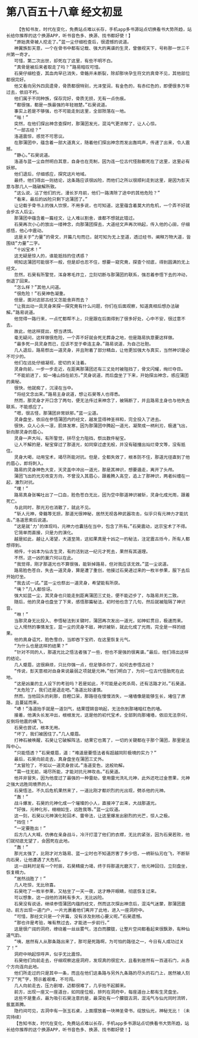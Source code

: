 # 第八百五十八章 经文初显
        【告知书友，时代在变化，免费站点难以长存，手机app多书源站点切换看书大势所趋，站长给你推荐的这个换源APP，听书音色多、换源、找书都好使！】
       “原始真骨被人挖走了。”蓝一尘仔细检查后，很遗憾的说道。
       神翼族彭天意，一个在骨书中都有记载、强大的离谱的生灵，曾傲视天下，号称那一世三千州第一奇才。
       可惜，第二次出世，却死在了这里，有些不明不白。
       “真骨是被后来者取走了吗？”路易暗叹可惜。
       石昊仔细检查，其血肉早已消失，骨骼并未断裂，除却那块孕生符文的真骨不见，其他部位都很完好。
       他又看向另外四具遗骨，骨质都很特别，光泽莹润，有金色的，有赤红色的，即便很多万年过去，依旧不朽。
       他们属于不同种族，保存完好，骨质无损，无有一点伤痕。
       “都很强，都是一族最强的年轻翘楚。”石昊说道。
       事实上若是不够强，也不可能走到这里，全部殒落在一地。
       “嗡！”
       突然，在他们探出神念查探时，那蒲团发光，混沌气更浓郁了，让人心惊。
       “一部古经？”
       洛道震惊，感觉不可思议。
       在那蒲团中，蕴含着一部大道真义，随着他们探出神念而发出轰鸣声，传递了出来，令人震撼。
       “静心。”石昊说道。
       洛道与蓝一尘自然明白其意，自身也在克制，因为连一位古代怪胎都死在了这里，这里必有妖邪。
       他们退后，仔细感应，探究这片地域。
       最终，他们得出一则结论，这条路应该很凶险，而他们之所以很顺利走到这里，是因为彭天意与那几人一路破解所致。
       “这么说，沾了他们的光，漫长岁月前，他们一路清除了途中的其他危险？”
       “看来，最后的凶险只剩下这蒲团了。”
       让记载于骨书上的强人饮恨，不用多说，也可知道，这里蕴含着莫大的危机，一个弄不好就会步古人后尘。
       那蒲团中蕴含着一篇经文，让人难以割舍，谁都不想就此错过。
       石昊再次小心的放出一缕神念，向那蒲团探去，大道经文声再次响起，传入他的心田，仔细感悟，他心中震动。
       这是关于“力量”的骨文，开篇几句而已，就可知为无上至道，透过经书，阐释万物大道，皆围绕“力量”二字。
       “十凶宝术！”
       这无疑是惊人的，谁能抵挡的住诱惑？
       明知这蒲团可能很不一般，但是却也忍不住，想要一窥究竟，探查个彻底，得到圆满的无上经文。
       忽然，石昊有所警觉，浑身寒毛炸立，立刻切断与那蒲团的联系，强忍着参悟下去的冲动，倒退了回来。
       “怎么样？”其他人问道。
       “很危险！”石昊神色凝重。
       但是，面对这部古经又怎能舍弃而去？
       “让我出动一具灵身来探一探究竟有什么问题，你们在后面观察，知道真相后想办法破解。”路易说道。
       他觉得一路行来，一点忙都帮不上，只是跟在后面得到了很多好处，心中不安，很过意不去。
       故此，他这样提出，想当诱饵。
       毫无疑问，这样做很危险，一个弄不好就会死无葬身之地，但是路易执意要这样做。
       “最多死一具灵身而已，应该不至于牵连主身。”路易说道，为自己壮胆。
       几人退后，路易祭出一道灵身，并且附着了部分精血，让他更加强大与真实，当然神识是必不可少的。
       他们在远处仔细凝视，密切的关注着。
       灵身向前，一步一步走近，在距离那蒲团还有三丈处时被阻挡了，骨文闪耀，绚烂夺目。
       “不能前进了，如一堵山挡在前方。”灵身说道，而后盘坐了下来，开始探出神念，感应蒲团的奥秘。
       很快，他就痴了，沉浸在当中。
       “将经文念出来。”路易主身说道，想让石昊等人也得悉。
       然而，那灵身才开口念了两句，便无法传过来神念了，被隔断了，并且路易主身也与他失去联系，不能感应了。
       “嗯，很古怪，那蒲团非常妖邪。”蓝一尘道。
       灵身盘坐，依旧在参悟蒲团内的经文，越发显得神圣祥和，完全投入了进去。
       很快，众人心头一凛，肌体发寒，因为那蒲团中腾起一道光，凝聚成一柄利刃，极速飞出，斩向那灵身的眉心。
       灵身一声大叫，有所警觉，拼尽全力阻挡，祭出数件秘宝。
       让人不解的是，秘宝穿过了那道光，如同穿过虚无般，并没有碰撞出灿烂骨文等，没有抵住。
       灵身大喝，动用宝术，竭尽所能对抗。但是，全都失效了，根本防不住，那道光径直到了他的眉心，即将刺入。
       路易的灵身神色大变，天灵盖中冲出一道光，那是其神识，想要遁走，离开了头颅。
       蒲团飞出的光刃改变方向，不曾没入其眉心，跟着腾入高空，追上了那神识，两者纠缠在一起，激烈对抗。
       “噗！”
       路易真身张嘴吐出了一口血，脸色苍白无比，因为空中那道神识被斩，灵身化成光雨，跟着死亡。
       与此同时，那光刃也消散了，就此不见。
       “斩人元神，骨骼等无损，那道光很神秘，居然无视各种武器攻击，似乎只有元神力才能抗击。”洛道思索后说道。
       “这是就‘力’的体现吗，元神力也囊括在当中，包含了所有。”石昊震动，这宗宝术了不得。
       它简单而直接，只是力的演化。
       越是如此，越让人渴望，大道至简，这如果真是十凶之一的秘法，注定震古烁今，所有人都想得到。
       相传，十凶本为仙古生灵，有的活到这一纪元才死去，果然有其道理。
       不然，这一凶的巢穴何以在此。
       “我觉得，刚才那道光也不算很强，能斩掉路易，但对我应该无效。”蓝一尘说道。
       路易脸色苍白，失去一道灵身，算是遭了重创，他接过石昊递过来的一枚半参果，服下去后开始打坐。
       “我去试一试。”蓝一尘也祭出一道灵身，希望能有所获。
       “咦？”几人都惊讶。
       强大如蓝一尘，其灵身也只能走到距离蒲团三丈处，便不能迈步了，与路易并无二致。
       随后，他的灵身也盘坐了下来，感悟那篇秘法，初时他也念了几句，然后就被阻隔了神识音。
       “咻！”
       当那灵身无比投入、参悟秘法到关键时，蒲团再次发出一道光，如神虹贯日，极速而来。
       让人愕然的事情发生，蓝一尘的灵身不敌，神识被斩，就此化成了光雨，完全是一样的结果。
       他的真身诅咒，脸色雪白，当即吞下宝药，在这里恢复元气。
       “为什么也是这样的结果？”
       “针对不同的人，那道光比之悟法者强了一些，但也不是强的很离谱。”最后，他们得出这样的结论。
       几人蹙眉，这很麻烦，只比你强一点，但足够杀你了，如何去参悟古经？
       “传说，彭天意相对自身来说最弱之项就是元神。”他们明白了，为何一位古代怪胎死在此地。
       “这是凶巢的主人设下的考验吗？若是如此，不可能是必死杀局，还有活路才对。”石昊道。
       “太危险了，我们还是退走吧。”洛道比较谨慎。
       然而，当他回头的刹那，目瞪口呆，那路径在慢慢消失，一堵墙像是能够生长，堵住了原路，且蔓延而来。
       “哧！”洛道抬手就是一道剑气，结果铿锵音响起，无法伤到那堵暗红色的墙。
       接着，他满头长发冲出，根根发光，这是他的初代宝术，全部刺向那堵墙，依旧无法奈何，反倒将他震的横飞。
       石昊也尝试，根本无用。
       “坏了，我们被困住了。”几人蹙眉。
       打神石被唤醒，石昊让它破解阵法，结果它也蔫了，一切的关键都在于那个蒲团，那里是法阵中心。
       “只能悟透？”石昊蹙眉，道：“难道是要悟法者有超越同阶极境的实力？”
       最后，石昊向前走去，真身盘坐在蒲团三丈外。
       “太冒险了，不如以一道灵身尝试。”洛道变色，这般劝解。
       “需一往无前，竭尽所能，才能对抗元神攻击。”石昊道。
       他并非冒失，因为他度过了最强的一种雷劫，曾用雷光洗礼元神，此外还吃过金菩果，元神之强大远胜同境界的人。
       石昊悟法，不久后危机果然来了，一道比刚才都炽烈的光出现，劈杀他的元神。
       “轰！”
       战斗爆发，石昊的元神化成一个璀璨的小人，直接冲了出来，大战那道光。
       “好强，元神化形，栩栩如生，远胜我等。”蓝一尘叹道。
       这一刻，石昊以元神演化轮回术、雷帝法，让这里爆发出剧烈的光芒，惊人之极。
       “挡住！”
       “一定要胜出！”
       后方几人大喊，仿佛在亲身战斗，冷汗打湿了他们的衣襟，无比的紧张，因为石昊若败，他们就彻底无望了，会困死在此地。
       “轰！”
       那光太强了，比刚才对方路易、蓝一尘时也不知道厉害了多少倍，一柄斩仙刃在飞，不断斩向石昊，让他遭遇了大危机。
       这一战耗时足有一个时辰，石昊精疲力竭，终于将那道光磨灭了，他元神回归，立刻盘坐，恢复精力。
       “居然战胜了！”
       几人吃惊，无比欣喜。
       石昊吃了一枚半参果，又枯坐了一天一夜，这才睁开眼睛，彻底恢复过来。
       可以想象，这一战他的消耗有多大，无比凶险。
       石昊没有说话，继续参悟蒲团内蕴的经文，然而这次探出神念后，混沌气迷蒙，那蒲团震动，前方出现一道门户，一片光裹着他们离开了此地，进入一座洞府中。
       “可惜，那经文只是一个开篇，没有涉及到核心要义呢。”石昊遗憾。
       “那也许是考验，唯有熬过去，才能进一步前行。”
       这是很广阔的洞府，缭绕着一丝丝雾气，洁白而朦胧，让整片空间都看起来很飘渺，有种仙道气韵。
       “咦，居然有人从那条路出来了，那可是死路啊，为可怕的路径之一，今日有人成功过关了！”
       洞府中响起惊呼声，似乎无比震惊。
       石昊他们向前走去，仔细观察这座洞府，发现真的很宏大，且看到居然有一百道石门，从各个方向连向此地。
       他们所走过的只是其中一条，而且在他们这条路与另外九条路的尽头的石门上，居然被人刻下了“死”字，预示着艰难，不可闯。
       几人向前走去，压力剧增，迈都很难了，几乎抬不起脚来。
       前方，出现一座又一座道台，如同座位般，排列在洞府中，每座道台上都有生灵盘坐。
       这些不是重点，最为吸引石昊注意的是，最深处有一个朦胧古洞，混沌气与仙光同时流转，氤氲蒸腾。
       隐约间可见，古洞中有一张玉石桌，上面摆放着一块神圣骨书，绽放仙光，神秘无比！（未完待续）
       【告知书友，时代在变化，免费站点难以长存，手机app多书源站点切换看书大势所趋，站长给你推荐的这个换源APP，听书音色多、换源、找书都好使！】